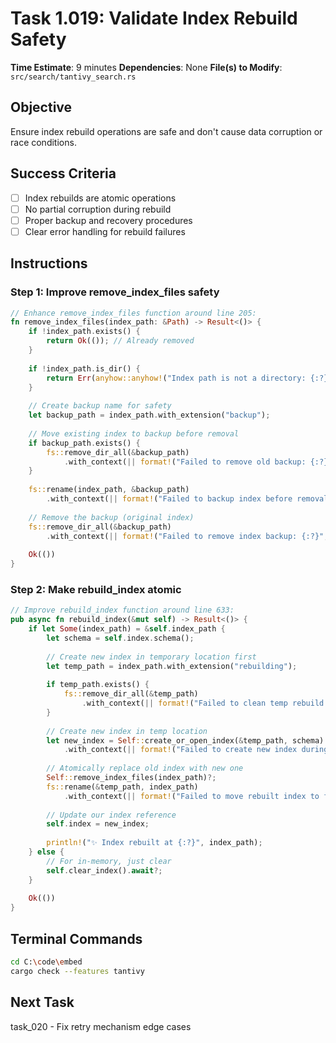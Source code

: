 # Task 1.019: Validate Index Rebuild Safety

**Time Estimate**: 9 minutes
**Dependencies**: None
**File(s) to Modify**: `src/search/tantivy_search.rs`

## Objective
Ensure index rebuild operations are safe and don't cause data corruption or race conditions.

## Success Criteria
- [ ] Index rebuilds are atomic operations
- [ ] No partial corruption during rebuild
- [ ] Proper backup and recovery procedures
- [ ] Clear error handling for rebuild failures

## Instructions

### Step 1: Improve remove_index_files safety
```rust
// Enhance remove_index_files function around line 205:
fn remove_index_files(index_path: &Path) -> Result<()> {
    if !index_path.exists() {
        return Ok(()); // Already removed
    }
    
    if !index_path.is_dir() {
        return Err(anyhow::anyhow!("Index path is not a directory: {:?}", index_path));
    }
    
    // Create backup name for safety
    let backup_path = index_path.with_extension("backup");
    
    // Move existing index to backup before removal
    if backup_path.exists() {
        fs::remove_dir_all(&backup_path)
            .with_context(|| format!("Failed to remove old backup: {:?}", backup_path))?;
    }
    
    fs::rename(index_path, &backup_path)
        .with_context(|| format!("Failed to backup index before removal: {:?}", index_path))?;
    
    // Remove the backup (original index)
    fs::remove_dir_all(&backup_path)
        .with_context(|| format!("Failed to remove index backup: {:?}", backup_path))?;
    
    Ok(())
}
```

### Step 2: Make rebuild_index atomic
```rust
// Improve rebuild_index function around line 633:
pub async fn rebuild_index(&mut self) -> Result<()> {
    if let Some(index_path) = &self.index_path {
        let schema = self.index.schema();
        
        // Create new index in temporary location first
        let temp_path = index_path.with_extension("rebuilding");
        
        if temp_path.exists() {
            fs::remove_dir_all(&temp_path)
                .with_context(|| format!("Failed to clean temp rebuild path: {:?}", temp_path))?;
        }
        
        // Create new index in temp location
        let new_index = Self::create_or_open_index(&temp_path, schema)
            .with_context(|| format!("Failed to create new index during rebuild: {:?}", temp_path))?;
        
        // Atomically replace old index with new one
        Self::remove_index_files(index_path)?;
        fs::rename(&temp_path, index_path)
            .with_context(|| format!("Failed to move rebuilt index to final location: {:?}", index_path))?;
        
        // Update our index reference
        self.index = new_index;
        
        println!("✨ Index rebuilt at {:?}", index_path);
    } else {
        // For in-memory, just clear
        self.clear_index().await?;
    }
    
    Ok(())
}
```

## Terminal Commands
```bash
cd C:\code\embed
cargo check --features tantivy
```

## Next Task
task_020 - Fix retry mechanism edge cases